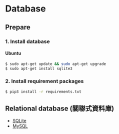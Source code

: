 # Database

## Prepare

### 1. Install database

#### Ubuntu

```bash
$ sudo apt-get update && sudo apt-get upgrade
$ sudo apt-get install sqlite3
```

### 2. Install requirement packages

```bash
$ pip3 install -r requirements.txt
```

## Relational database (關聯式資料庫)

- [SQLite]()
- [MySQL]()
